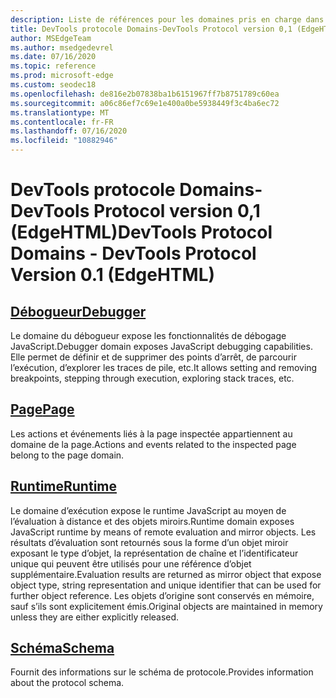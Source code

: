 ```yaml
---
description: Liste de références pour les domaines pris en charge dans la version 0,1 du protocole Microsoft Edge DevTools.
title: DevTools protocole Domains-DevTools Protocol version 0,1 (EdgeHTML)
author: MSEdgeTeam
ms.author: msedgedevrel
ms.date: 07/16/2020
ms.topic: reference
ms.prod: microsoft-edge
ms.custom: seodec18
ms.openlocfilehash: de816e2b07838ba1b6151967ff7b8751789c60ea
ms.sourcegitcommit: a06c86ef7c69e1e400a0be5938449f3c4ba6ec72
ms.translationtype: MT
ms.contentlocale: fr-FR
ms.lasthandoff: 07/16/2020
ms.locfileid: "10882946"
---
```

# <span data-ttu-id="b0bbf-103">DevTools protocole Domains-DevTools Protocol version 0,1 (EdgeHTML)</span><span class="sxs-lookup"><span data-stu-id="b0bbf-103">DevTools Protocol Domains - DevTools Protocol Version 0.1 (EdgeHTML)</span></span>  

## [<span data-ttu-id="b0bbf-104">Débogueur</span><span class="sxs-lookup"><span data-stu-id="b0bbf-104">Debugger</span></span>](debugger.md)  

<span data-ttu-id="b0bbf-105">Le domaine du débogueur expose les fonctionnalités de débogage JavaScript.</span><span class="sxs-lookup"><span data-stu-id="b0bbf-105">Debugger domain exposes JavaScript debugging capabilities.</span></span> <span data-ttu-id="b0bbf-106">Elle permet de définir et de supprimer des points d’arrêt, de parcourir l’exécution, d’explorer les traces de pile, etc.</span><span class="sxs-lookup"><span data-stu-id="b0bbf-106">It allows setting and removing breakpoints, stepping through execution, exploring stack traces, etc.</span></span>
## [<span data-ttu-id="b0bbf-107">Page</span><span class="sxs-lookup"><span data-stu-id="b0bbf-107">Page</span></span>](page.md)
<span data-ttu-id="b0bbf-108">Les actions et événements liés à la page inspectée appartiennent au domaine de la page.</span><span class="sxs-lookup"><span data-stu-id="b0bbf-108">Actions and events related to the inspected page belong to the page domain.</span></span>
## [<span data-ttu-id="b0bbf-109">Runtime</span><span class="sxs-lookup"><span data-stu-id="b0bbf-109">Runtime</span></span>](runtime.md)
<span data-ttu-id="b0bbf-110">Le domaine d’exécution expose le runtime JavaScript au moyen de l’évaluation à distance et des objets miroirs.</span><span class="sxs-lookup"><span data-stu-id="b0bbf-110">Runtime domain exposes JavaScript runtime by means of remote evaluation and mirror objects.</span></span> <span data-ttu-id="b0bbf-111">Les résultats d’évaluation sont retournés sous la forme d’un objet miroir exposant le type d’objet, la représentation de chaîne et l’identificateur unique qui peuvent être utilisés pour une référence d’objet supplémentaire.</span><span class="sxs-lookup"><span data-stu-id="b0bbf-111">Evaluation results are returned as mirror object that expose object type, string representation and unique identifier that can be used for further object reference.</span></span> <span data-ttu-id="b0bbf-112">Les objets d’origine sont conservés en mémoire, sauf s’ils sont explicitement émis.</span><span class="sxs-lookup"><span data-stu-id="b0bbf-112">Original objects are maintained in memory unless they are either explicitly released.</span></span>
## [<span data-ttu-id="b0bbf-113">Schéma</span><span class="sxs-lookup"><span data-stu-id="b0bbf-113">Schema</span></span>](schema.md)
<span data-ttu-id="b0bbf-114">Fournit des informations sur le schéma de protocole.</span><span class="sxs-lookup"><span data-stu-id="b0bbf-114">Provides information about the protocol schema.</span></span>